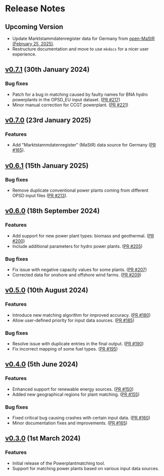 # Release Notes

## Upcoming Version

* Update Marktstammdatenregister data for Germany from [open-MaStR (February 25, 2025)](https://zenodo.org/records/14783581).
* Restructure documentation and move to use `mkdocs` for a nicer user experience.

## [v0.7.1](https://github.com/PyPSA/powerplantmatching/releases/tag/v0.7.1) (30th January 2024)

### Bug fixes

* Patch for a bug in matching caused by faulty names for BNA hydro powerplants in the OPSD_EU input dataset. ([PR #217](https://github.com/PyPSA/powerplantmatching/pull/217))
* Minor manual correction for CCGT powerplant. ([PR #221](https://github.com/PyPSA/powerplantmatching/pull/221))

## [v0.7.0](https://github.com/PyPSA/powerplantmatching/releases/tag/v0.7.0) (23rd January 2025)

### Features

* Add "Marktstammdatenregister" (MaStR) data source for Germany ([PR #165](https://github.com/PyPSA/powerplantmatching/pull/165)).

## [v0.6.1](https://github.com/PyPSA/powerplantmatching/releases/tag/v0.6.1) (15th January 2025)

### Bug fixes

* Remove duplicate conventional power plants coming from different OPSD input files ([PR #213](https://github.com/PyPSA/powerplantmatching/pull/213)).

## [v0.6.0](https://github.com/PyPSA/powerplantmatching/releases/tag/v0.6.0) (18th September 2024)

### Features

* Add support for new power plant types: biomass and geothermal. ([PR #200](https://github.com/PyPSA/powerplantmatching/pull/200))
* Include additional parameters for hydro power plants. ([PR #205](https://github.com/PyPSA/powerplantmatching/pull/205))

### Bug fixes

* Fix issue with negative capacity values for some plants. ([PR #207](https://github.com/PyPSA/powerplantmatching/pull/207))
* Corrected data for onshore and offshore wind farms. ([PR #209](https://github.com/PyPSA/powerplantmatching/pull/209))

## [v0.5.0](https://github.com/PyPSA/powerplantmatching/releases/tag/v0.5.0) (10th August 2024)

### Features

* Introduce new matching algorithm for improved accuracy. ([PR #180](https://github.com/PyPSA/powerplantmatching/pull/180))
* Allow user-defined priority for input data sources. ([PR #185](https://github.com/PyPSA/powerplantmatching/pull/185))

### Bug fixes

* Resolve issue with duplicate entries in the final output. ([PR #190](https://github.com/PyPSA/powerplantmatching/pull/190))
* Fix incorrect mapping of some fuel types. ([PR #195](https://github.com/PyPSA/powerplantmatching/pull/195))

## [v0.4.0](https://github.com/PyPSA/powerplantmatching/releases/tag/v0.4.0) (5th June 2024)

### Features

* Enhanced support for renewable energy sources. ([PR #150](https://github.com/PyPSA/powerplantmatching/pull/150))
* Added new geographical regions for plant matching. ([PR #155](https://github.com/PyPSA/powerplantmatching/pull/155))

### Bug fixes

* Fixed critical bug causing crashes with certain input data. ([PR #160](https://github.com/PyPSA/powerplantmatching/pull/160))
* Minor documentation fixes and improvements. ([PR #165](https://github.com/PyPSA/powerplantmatching/pull/165))

## [v0.3.0](https://github.com/PyPSA/powerplantmatching/releases/tag/v0.3.0) (1st March 2024)

### Features

* Initial release of the Powerplantmatching tool.
* Support for matching power plants based on various input data sources.
